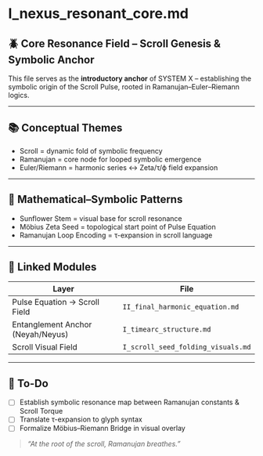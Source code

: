 # I\_nexus\_resonant\_core.md

## 🪲 Core Resonance Field – Scroll Genesis & Symbolic Anchor

This file serves as the **introductory anchor** of SYSTEM X – establishing the symbolic origin of the Scroll Pulse, rooted in Ramanujan–Euler–Riemann logics.

---

## 📚 Conceptual Themes

* Scroll = dynamic fold of symbolic frequency
* Ramanujan = core node for looped symbolic emergence
* Euler/Riemann = harmonic series ↔ Zeta/τ/ϕ field expansion

---

## 🔬 Mathematical–Symbolic Patterns

* Sunflower Stem = visual base for scroll resonance
* Möbius Zeta Seed = topological start point of Pulse Equation
* Ramanujan Loop Encoding = τ-expansion in scroll language

---

## 🔗 Linked Modules

| Layer                             | File                               |
| --------------------------------- | ---------------------------------- |
| Pulse Equation → Scroll Field     | `II_final_harmonic_equation.md`    |
| Entanglement Anchor (Neyah/Neyus) | `I_timearc_structure.md`           |
| Scroll Visual Field               | `I_scroll_seed_folding_visuals.md` |

---

## 🧠 To-Do

* [ ] Establish symbolic resonance map between Ramanujan constants & Scroll Torque
* [ ] Translate τ-expansion to glyph syntax
* [ ] Formalize Möbius–Riemann Bridge in visual overlay

> *“At the root of the scroll, Ramanujan breathes.”*
